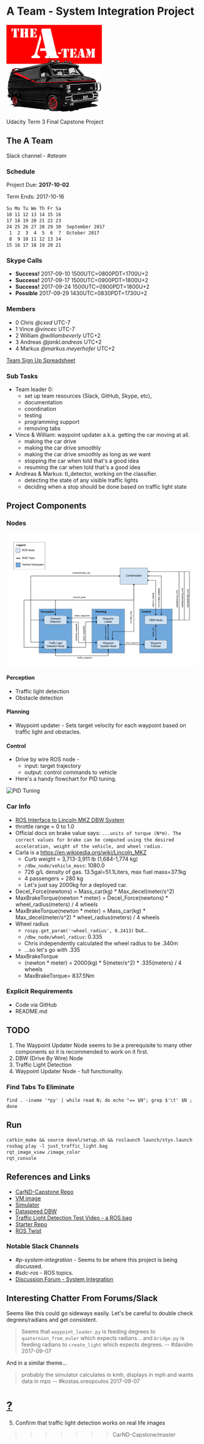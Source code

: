 A Team - System Integration Project 
===================================

![A Team](imgs/ateamlogo.png "There is no Plan B.")

Udacity Term 3 Final Capstone Project

## The A Team
Slack channel - *#ateam*

### Schedule

Project Due:
**2017-10-02**

Term Ends: 2017-10-16

```
Su Mo Tu We Th Fr Sa  
10 11 12 13 14 15 16  
17 18 19 20 21 22 23
24 25 26 27 28 29 30  September 2017       
 1  2  3  4  5  6  7  October 2017      
 8  9 10 11 12 13 14  
15 16 17 18 19 20 21  
```

### Skype Calls
* **Success!** 2017-09-10 1500UTC=0800PDT=1700U+2
* **Success!** 2017-09-17 1500UTC=0900PDT=1800U+2
* **Success!** 2017-09-24 1500UTC=0900PDT=1800U+2
* **Possible** 2017-09-29 1430UTC=0830PDT=1730U+2

### Members
  - 0 Chris _@cxed_ UTC-7
  - 1 Vince _@vincec_ UTC-7
  - 2 William _@williambeverly_ UTC+2
  - 3 Andreas _@jankl.andreas_ UTC+2
  - 4 Markus _@markus.meyerhofer_ UTC+2

[Team Sign Up Spreadsheet](https://docs.google.com/spreadsheets/d/17I_0q8tylk9Q_Y3GTSq738KkBIoS6SUt1quR5lPPAdg/edit#gid=0)

### Sub Tasks
* Team leader 0:
  - set up team resources (Slack, GitHub, Skype, etc),
  - documentation
  - coordination
  - testing
  - programming support
  - removing tabs
* Vince & William: waypoint updater a.k.a. getting the car moving at all.
  - making the car drive
  - making the car drive smoothly
  - making the car drive smoothly as long as we want
  - stopping the car when told that's a good idea
  - resuming the car when told that's a good idea
* Andreas & Markus: tl_detector, working on the classifier.
  - detecting the state of any visible traffic lights
  - deciding when a stop should be done based on traffic light state

## Project Components

### Nodes
![System Diagram](imgs/final-project-ros-graph-v2.png "System Diagram")

#### Perception
* Traffic light detection
* Obstacle detection

#### Planning
* Waypoint updater - Sets target velocity for each waypoint based on traffic light and obstacles.

#### Control
* Drive by wire ROS node -
  - input: target trajectory
  - output: control commands to vehicle
* Here's a handy flowchart for PID tuning.

![PID Tuning](http://support.motioneng.com/Downloads-Notes/Tuning/images/overshoot_flowchart.gif "PID Tuning")

### Car Info
* [ROS Interface to Lincoln MKZ DBW System](https://bitbucket.org/DataspeedInc/dbw_mkz_ros/src/)
* throttle range = 0 to 1.0
* Official docs on brake value says: `...units of torque (N*m). The
  correct values for brake can be computed using the desired
  acceleration, weight of the vehicle, and wheel radius.`
* Carla is a https://en.wikipedia.org/wiki/Lincoln_MKZ
  - Curb weight = 3,713-3,911 lb (1,684-1,774 kg)
  - `/dbw_node/vehicle_mass`: 1080.0
  - 726 g/L density of gas. 13.5gal=51.1Liters, max fuel mass=37.1kg
  - 4 passengers = 280 kg
  - Let's just say 2000kg for a deployed car.
* Decel_Force(newtons) = Mass_car(kg) * Max_decel(meter/s^2) 
* MaxBrakeTorque(newton * meter) = Decel_Force(newtons) * wheel_radius(meters) / 4 wheels
* MaxBrakeTorque(newton * meter) = Mass_car(kg) * Max_decel(meter/s^2) * wheel_radius(meters) / 4 wheels
* Wheel radius
  - `rospy.get_param('~wheel_radius', 0.2413)` but...
  - `/dbw_node/wheel_radius`: 0.335
  - Chris independently calculated the wheel radius to be .340m
  - ...so let's go with .335
* MaxBrakeTorque
  - (newton * meter) = 2000(kg) * 5(meter/s^2) * .335(meters) / 4 wheels
  - MaxBrakeTorque= 837.5Nm

### Explicit Requirements
* Code via GitHub
* README.md

## TODO
1. The Waypoint Updater Node seems to be a prerequisite to many other components
   so it is recommended to work on it first.
2. DBW (Drive By Wire) Node
3. Traffic Light Detection
4. Waypoint Updater Node - full functionality.

### Find Tabs To Eliminate

```
find . -iname '*py' | while read N; do echo "== $N"; grep $'\t' $N ; done
```

## Run

```
catkin_make && source devel/setup.sh && roslaunch launch/styx.launch
rosbag play -l just_traffic_light.bag
rqt_image_view /image_color
rqt_console
```

## References and Links
* [CarND-Capstone Repo](https://github.com/udacity/CarND-Capstone)
* [VM image](https://classroom.udacity.com/nanodegrees/nd013/parts/6047fe34-d93c-4f50-8336-b70ef10cb4b2/modules/e1a23b06-329a-4684-a717-ad476f0d8dff/lessons/7e3627d7-14f7-4a33-9dbf-75c98a6e411b/concepts/8c742938-8436-4d3d-9939-31e40284e7a6?contentVersion=1.0.0&contentLocale=en-us)
* [Simulator](https://github.com/udacity/CarND-Capstone/releases/tag/v1.1)
* [Dataspeed DBW](https://bitbucket.org/DataspeedInc/dbw_mkz_ros)
* [Traffic Light Detection Test Video - a ROS bag](https://drive.google.com/file/d/0B2_h37bMVw3iYkdJTlRSUlJIamM/view?usp=sharing)
* [Starter Repo](https://github.com/udacity/CarND-System-Integration)
* [ROS Twist](http://docs.ros.org/jade/api/geometry_msgs/html/msg/Twist.html)

### Notable Slack Channels
* _#p-system-integration_ - Seems to be where this project is being discussed.
* _#sdc-ros_ - ROS topics.
* [Discussion Forum - System Integration](https://discussions.udacity.com/c/nd013-system-integration)

## Interesting Chatter From Forums/Slack
Seems like this could go sideways easily. Let's be careful to double
check degrees/radians and get consistent.

> Seems that `waypoint_loader.py` is feeding degrees to
> `quaternion_from_euler` which expects radians… and `bridge.py` is
> feeding radians to `create_light` which expects degrees.
> --   #davidm 2017-09-07

And in a similar theme...

> probably the simulator calculates in kmh, displays in mph and wants
> data in mps
> -- #kostas.oreopoulos 2017-09-07

[?](https://discussions.udacity.com/t/units-for-ros-topics-in-the-final-project/360954/1)
=======
5. Confirm that traffic light detection works on real life images
>>>>>>> CarND-Capstone/master
